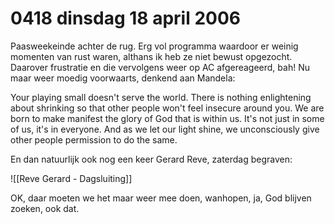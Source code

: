 # 0418 dinsdag 18 april 2006
Paasweekeinde achter de rug. Erg vol programma waardoor er weinig momenten van rust waren, althans ik heb ze niet bewust opgezocht. Daarover frustratie en die vervolgens weer op AC afgereageerd, bah! Nu maar weer moedig voorwaarts, denkend aan Mandela:

Your playing small doesn't serve the world. There is nothing enlightening about shrinking so that other people won't feel insecure around you. We are born to make manifest the glory of God that is within us. It's not just in some of us, it's in everyone. And as we let our light shine, we unconsciously give other people permission to do the same.

En dan natuurlijk ook nog een keer Gerard Reve, zaterdag begraven:

![[Reve Gerard - Dagsluiting]]

OK, daar moeten we het maar weer mee doen, wanhopen, ja, God blijven zoeken, ook dat. 